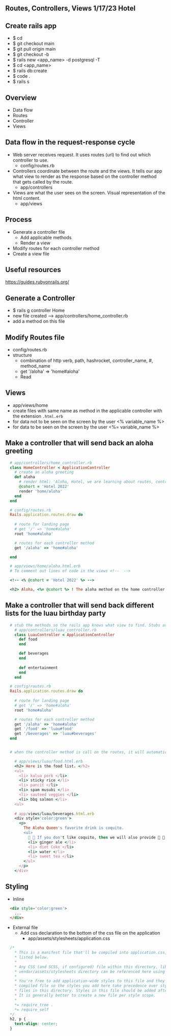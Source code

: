 ## Routes, Controllers, Views 1/17/23 Hotel

## Create rails app
- $ cd <github-repo>
- $ git checkout main
- $ git pull origin main
- $ git checkout -b <branch-name>
- $ rails new <app_name> -d postgresql -T
- $ cd <app_name>
- $ rails db:create
- $ code .
- $ rails s

 ## Overview
 - Data flow
 - Routes
 - Controller
 - Views

## Data flow in the request-response cycle
- Web server receives request. It uses routes (url) to find out which controller to use.
  - config/routes.rb
- Controllers coordinate between the route and the views. It tells our app what view to render as the response based on the controller method that gets called by the route.
  - app/controllers
- Views are what the user sees on the screen. Visual representation of the html content.
  - app/views

## Process
- Generate a controller file
  - Add applicable methods
  - Render a view
- Modify routes for each controller method
- Create a view file

## Useful resources
https://guides.rubyonrails.org/

## Generate a Controller
 - $ rails g controller Home
  - new file created --> app/controllers/home_controller.rb
  - add a method on this file

## Modify Routes file
 - config/routes.rb
 - structure
    - combination of http verb, path, hashrocket, controller_name, #, method_name
    - get '/aloha' => 'home#aloha'
    - Read 

## Views
  - app/views/home
  - create files with same name as method in the applicable controller with the extension `.html.erb`
  - for data not to be seen on the screen by the user
  <% variable_name %>
  - for data to be seen on the screen by the user
  <%= variable_name %>

## Make a controller that will send back an aloha greeting 
```ruby
  # app/controllers/home_controller.rb
  class HomeController < ApplicationController
    # create an aloha greeting
    def aloha
      # render html: 'Aloha, Hotel, we are learning about routes, controllers, and views!'
      @cohort = 'Hotel 2022'
      render 'home/aloha'
    end
  end

  # config/routes.rb
  Rails.application.routes.draw do
    
    # route for landing page
    # get '/' => 'home#aloha'
    root 'home#aloha'

    # routes for each controller method
    get '/aloha' => 'home#aloha'

  end

  # app/views/home/aloha.html.erb
  # To comment out lines of code in the views <!--  -->

  <!-- <% @cohort = 'Hotel 2022' %> --> 

  <h2> Aloha, <%= @cohort %> ! The aloha method on the home controller delivered this view to the screen. </h2>
```

## Make a controller that will send back different lists for the luau birthday party
```ruby
  # stub the methods so the rails app knows what view to find. Stubs are empty methods.
    # app/controllers/luau_controller.rb
    class LuauController < ApplicationController
      def food
      end

      def beverages
      end
      
      def entertainment
      end
    end

  # config/routes.rb
  Rails.application.routes.draw do
    
    # route for landing page
    # get '/' => 'home#aloha'
    root 'home#aloha'

    # routes for each controller method
    get '/aloha' => 'home#aloha'
    get '/food' => 'luau#food'
    get '/beverages' => 'luau#beverages'
  end


  # when the controller method is call on the routes, it will automatically display what is on the views file

    # app/views/luau/food.html.erb
    <h2> Here is the food list. </h2>
    <ul>
      <li> kalua pork </li>
      <li> sticky rice </li>
      <li> pancit </li>
      <li> spam musubi </li>
      <li> sauteed veggies </li>
      <li> bbq salmon </li>
    <ul>
    
    # app/views/luau/beverages.html.erb
    <div style='color:green'>
      <p> 
        The Aloha Queen's favorite drink is coquito.
        <ul>
          🧉 🍹 If you don't like coquito, then we will also provide 🧉 🍹
          <li> ginger ale </li>
          <li> diet Coke </li>
          <li> water </li>
          <li> sweet tea </li>
        </ul>
      </p>
    </div>
```

## Styling
- Inline
```html
  <div style='color:green'>
    ...
  </div>
```
- External file
  - Add css declaration to the bottom of the css file on the application
    - app/assets/stylesheets/application.css
```css
  /*
    * This is a manifest file that'll be compiled into application.css, which will include all the files
    * listed below.
    *
    * Any CSS (and SCSS, if configured) file within this directory, lib/assets/stylesheets, or any plugin's
    * vendor/assets/stylesheets directory can be referenced here using a relative path.
    *
    * You're free to add application-wide styles to this file and they'll appear at the bottom of the
    * compiled file so the styles you add here take precedence over styles defined in any other CSS
    * files in this directory. Styles in this file should be added after the last require_* statement.
    * It is generally better to create a new file per style scope.
    *
    *= require_tree .
    *= require_self
  */
  h2, p {
    text-align: center;
  }
```